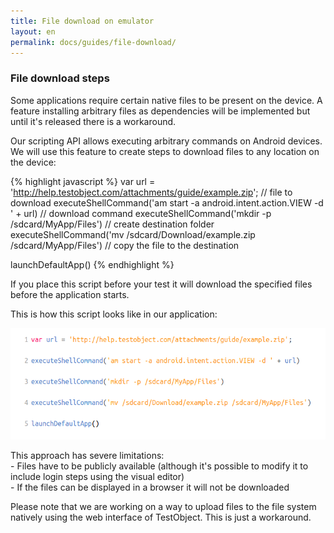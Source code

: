```yaml
---
title: File download on emulator
layout: en
permalink: docs/guides/file-download/
---
```


<h3>File download steps</h3>
<p>Some applications require certain native files to be present on the device. A feature installing arbitrary files as dependencies will be implemented but until it's released there is a workaround.</p>
<p>
Our scripting API allows executing arbitrary commands on Android devices. We will use this feature to create steps to download files to any location on the device:

{% highlight javascript %} 
var url = 'http://help.testobject.com/attachments/guide/example.zip'; // file to download
executeShellCommand('am start -a android.intent.action.VIEW -d ' + url) // download command
executeShellCommand('mkdir -p /sdcard/MyApp/Files') // create destination folder
executeShellCommand('mv /sdcard/Download/example.zip /sdcard/MyApp/Files') // copy the file to the destination

launchDefaultApp()
{% endhighlight %}
</p>

<p>
If you place this script before your test it will download the specified files before the application starts.
</p>
<p>This is how this script looks like in our application:</p>
<img src="/img/guides/file-download.png" />
<p>
This approach has severe limitations:<br>
- Files have to be publicly available (although it's possible to modify it to include login steps using the visual editor)<br>
- If the files can be displayed in a browser it will not be downloaded<br>
</p>
<p>Please note that we are working on a way to upload files to the file system natively using the web interface of TestObject. This is just a workaround.</p>

